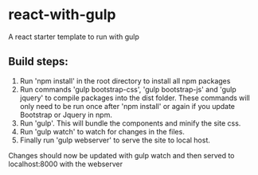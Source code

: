 # react-with-gulp
A react starter template to run with gulp

## Build steps:
1. Run 'npm install' in the root directory to install all npm packages
2. Run commands 'gulp bootstrap-css', 'gulp bootstrap-js' and 'gulp jquery' to compile packages into the dist folder. These commands will only need to be run once after 'npm install' or again if you update Bootstrap or Jquery in npm.
3. Run 'gulp'. This will bundle the components and minify the site css.
4. Run 'gulp watch' to watch for changes in the files.
5. Finally run 'gulp webserver' to serve the site to local host.

Changes should now be updated with gulp watch and then served to localhost:8000 with the webserver
